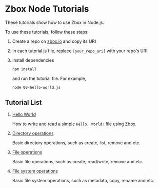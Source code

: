 # Zbox Node Tutorials

These tutorials show how to use Zbox in Node.js.

To use these tutorials, follow these steps:

1. Create a repo on [zbox.io] and copy its URI

2. In each tutorial js file, replace `[your_repo_uri]` with your repo's URI

3. Install dependencies

   ```sh
   npm install
   ```

   and run the tutorial file. For example,

   ```sh
   node 00-hello-world.js
   ```

## Tutorial List

1. [Hello World](00-hello-world.js)

   How to write and read a simple `Hello, World!` file using Zbox.

2. [Directory operations](01-dirs.js)

   Basic directory operations, such as create, list, remove and etc.

3. [File operations](02-files.js)

   Basic file operations, such as create, read/write, remove and etc.

4. [File system operations](03-fs.js)

   Basic file system operations, such as metadata, copy, rename and etc.


[zbox.io]: https://zbox.io
